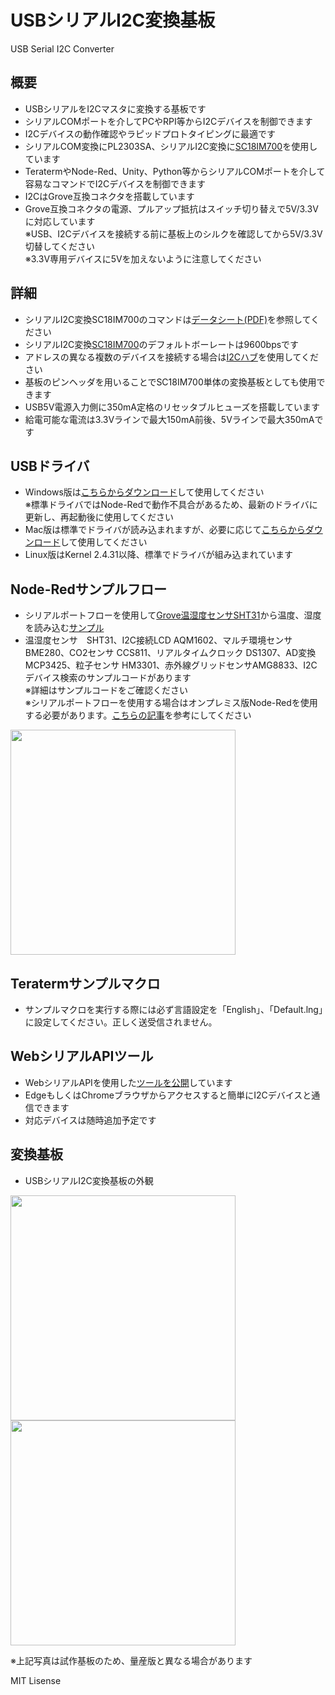 # USBシリアルI2C変換基板
USB Serial I2C Converter

## 概要 
  * USBシリアルをI2Cマスタに変換する基板です
  * シリアルCOMポートを介してPCやRPI等からI2Cデバイスを制御できます  
  * I2Cデバイスの動作確認やラピッドプロトタイピングに最適です  
  * シリアルCOM変換にPL2303SA、シリアルI2C変換に[SC18IM700][1]を使用しています  
  * TeratermやNode-Red、Unity、Python等からシリアルCOMポートを介して容易なコマンドでI2Cデバイスを制御できます  
  * I2CはGrove互換コネクタを搭載しています  
  * Grove互換コネクタの電源、プルアップ抵抗はスイッチ切り替えで5V/3.3Vに対応しています  
    ※USB、I2Cデバイスを接続する前に基板上のシルクを確認してから5V/3.3V切替してください  
    ※3.3V専用デバイスに5Vを加えないように注意してください  


## 詳細 
 * シリアルI2C変換SC18IM700のコマンドは[データシート(PDF)][8]を参照してください  
 * シリアルI2C変換[SC18IM700][1]のデフォルトボーレートは9600bpsです  
 * アドレスの異なる複数のデバイスを接続する場合は[I2Cハブ][7]を使用してください
 * 基板のピンヘッダを用いることでSC18IM700単体の変換基板としても使用できます  
 * USB5V電源入力側に350mA定格のリセッタブルヒューズを搭載しています  
 * 給電可能な電流は3.3Vラインで最大150mA前後、5Vラインで最大350mAです  

## USBドライバ
 * Windows版は[こちらからダウンロード][2]して使用してください  
 ※標準ドライバではNode-Redで動作不具合があるため、最新のドライバに更新し、再起動後に使用してください
 * Mac版は標準でドライバが読み込まれますが、必要に応じて[こちらからダウンロード][3]して使用してください  
 * Linux版はKernel 2.4.31以降、標準でドライバが組み込まれています  

## Node-Redサンプルフロー
 * シリアルポートフローを使用して[Grove温湿度センサSHT31][5]から温度、湿度を読み込む[サンプル][4]  
 * 温湿度センサ　SHT31、I2C接続LCD AQM1602、マルチ環境センサBME280、CO2センサ CCS811、リアルタイムクロック DS1307、AD変換 MCP3425、粒子センサ HM3301、赤外線グリッドセンサAMG8833、I2Cデバイス検索のサンプルコードがあります  
 ※詳細はサンプルコードをご確認ください  
 ※シリアルポートフローを使用する場合はオンプレミス版Node-Redを使用する必要があります。[こちらの記事][6]を参考にしてください  
 
<img src="https://raw.githubusercontent.com/meerstern/USBSerial_I2C_Converter/master/SampleNodeRedFlow/Node-Red_SHT31.jpg" width="360">

## Teratermサンプルマクロ
 * サンプルマクロを実行する際には必ず言語設定を「English」、「Default.lng」に設定してください。正しく送受信されません。  

## WebシリアルAPIツール
 * WebシリアルAPIを使用した[ツールを公開][9]しています  
 * EdgeもしくはChromeブラウザからアクセスすると簡単にI2Cデバイスと通信できます  
 * 対応デバイスは随時追加予定です  


## 変換基板
 * USBシリアルI2C変換基板の外観  

<img src="https://raw.githubusercontent.com/meerstern/USBSerial_I2C_Converter/master/img1.jpg" width="360">
<img src="https://raw.githubusercontent.com/meerstern/USBSerial_I2C_Converter/master/img2.jpg" width="360">
 
 ※上記写真は試作基板のため、量産版と異なる場合があります  
   
[1]: https://www.nxp.com/products/peripherals-and-logic/signal-chain/bridges/master-ic-bus-controller-with-uart-interface:SC18IM700IPW
[2]: https://www.prolific.com.tw/UserFiles/files/PL23XX_Prolific_DriverInstaller_v408.zip
[3]: https://www.prolific.com.tw/UserFiles/files/PL2303HXD_G_Mac%20Driver_v2_1_0_20210311.zip
[4]: https://github.com/meerstern/USBSerial_I2C_Converter/tree/master/SampleNodeRedFlow
[5]: https://www.switch-science.com/catalog/2853/
[6]: http://meerstern.seesaa.net/article/465007276.html
[7]: https://www.switch-science.com/catalog/796/
[8]: https://www.nxp.com/docs/en/data-sheet/SC18IM700.pdf
[9]: https://meerstern.github.io/

MIT Lisense
